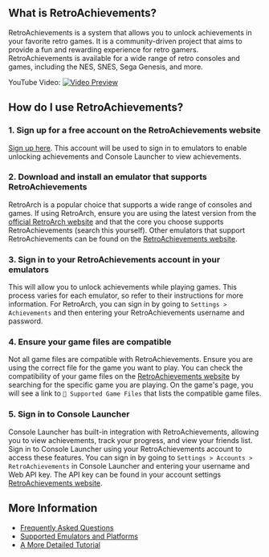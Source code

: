 ## What is RetroAchievements?

RetroAchievements is a system that allows you to unlock achievements in your favorite retro games. It is a community-driven project that aims to provide a fun and rewarding experience for retro gamers. RetroAchievements is available for a wide range of retro consoles and games, including the NES, SNES, Sega Genesis, and more.

YouTube Video:
[![Video Preview](https://img.youtube.com/vi/g0hmYv6czs8/0.jpg)](https://www.youtube.com/watch?v=g0hmYv6czs8)

## How do I use RetroAchievements?

### 1. Sign up for a free account on the RetroAchievements website
[Sign up here](https://retroachievements.org/createaccount.php). This account will be used to sign in to emulators to enable unlocking achievements and Console Launcher to view achievements.

### 2. Download and install an emulator that supports RetroAchievements
RetroArch is a popular choice that supports a wide range of consoles and games. If using RetroArch, ensure you are using the latest version from the [official RetroArch website](https://retroarch.com/?page=platforms) and that the core you choose supports RetroAchievements (search this yourself). Other emulators that support RetroAchievements can be found on the [RetroAchievements website](https://retroachievements.org/download.php).

### 3. Sign in to your RetroAchievements account in your emulators
This will allow you to unlock achievements while playing games. This process varies for each emulator, so refer to their instructions for more information. For RetroArch, you can sign in by going to `Settings > Achievements` and then entering your RetroAchievements username and password.

### 4. Ensure your game files are compatible
Not all game files are compatible with RetroAchievements. Ensure you are using the correct file for the game you want to play. You can check the compatibility of your game files on the [RetroAchievements website](https://retroachievements.org/gameList.php) by searching for the specific game you are playing. On the game's page, you will see a link to `💾 Supported Game Files` that lists the compatible game files.

### 5. Sign in to Console Launcher
Console Launcher has built-in integration with RetroAchievements, allowing you to view achievements, track your progress, and view your friends list. Sign in to Console Launcher using your RetroAchievements account to access these features. You can sign in by going to `Settings > Accounts > RetroAchievements` in Console Launcher and entering your username and Web API key. The API key can be found in your account settings [RetroAchievements website](https://retroachievements.org/settings).

## More Information

- [Frequently Asked Questions](https://docs.retroachievements.org/general/faq.html)
- [Supported Emulators and Platforms](https://retroachievements.org/download.php)
- [A More Detailed Tutorial](https://www.reddit.com/r/RetroAchievements/comments/1hwj9dq/so_you_want_to_earn_achievements_eh/?utm_source=share&utm_medium=web3x&utm_name=web3xcss&utm_term=1&utm_content=share_button)
